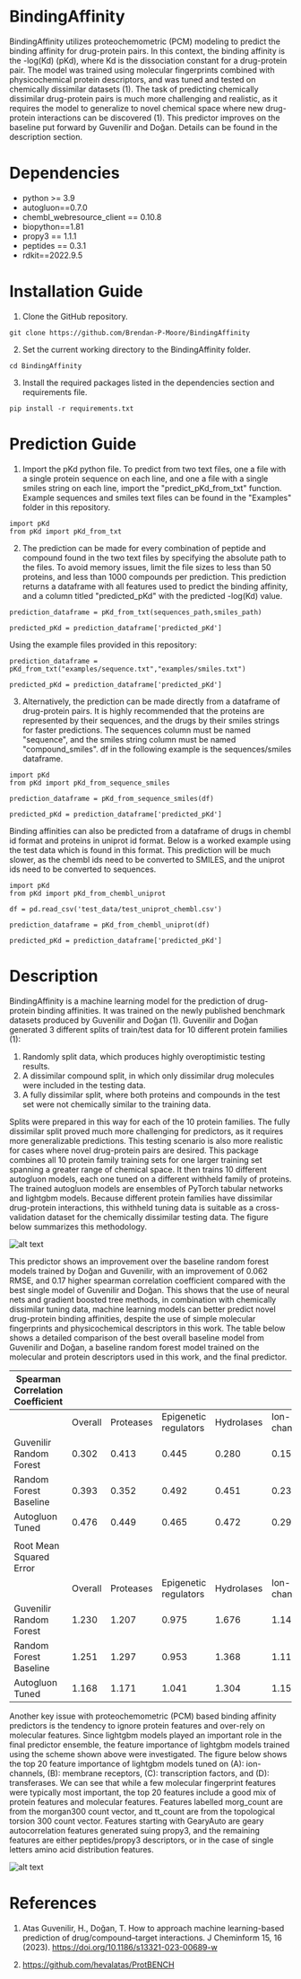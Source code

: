 # BindingAffinity
BindingAffinity utilizes proteochemometric (PCM) modeling to predict the binding affinity for drug-protein pairs. In this context, the binding affinity is the -log(Kd) (pKd), where Kd is the dissociation constant for a drug-protein pair. The model was trained using molecular fingerprints combined with physicochemical protein descriptors, and was tuned and tested on chemically dissimilar datasets (1). The task of predicting chemically dissimilar drug-protein pairs is much more challenging and realistic, as it requires the model to generalize to novel chemical space where new drug-protein interactions can be discovered (1). This predictor improves on the baseline put forward by Guvenilir and Doğan. Details can be found in the description section.


# Dependencies
* python >= 3.9
* autogluon==0.7.0
* chembl_webresource_client == 0.10.8
* biopython==1.81
* propy3 == 1.1.1
* peptides == 0.3.1
* rdkit==2022.9.5

# Installation Guide

1. Clone the GitHub repository.

```
git clone https://github.com/Brendan-P-Moore/BindingAffinity

```
2. Set the current working directory to the BindingAffinity folder.

```
cd BindingAffinity

```
3. Install the required packages listed in the dependencies section and requirements file.

```
pip install -r requirements.txt

```

# Prediction Guide

1. Import the pKd python file. To predict from two text files, one a file with a single protein sequence on each line, and one a file with a single smiles string on each line, import the "predict_pKd_from_txt" function. Example sequences and smiles text files can be found in the "Examples" folder in this repository.

```
import pKd
from pKd import pKd_from_txt

```

2. The prediction can be made for every combination of peptide and compound found in the two text files by specifying the absolute path to the files. To avoid memory issues, limit the file sizes to less than 50 proteins, and less than 1000 compounds per prediction. This prediction returns a dataframe with all features used to predict the binding affinity, and a column titled "predicted_pKd" with the predicted -log(Kd) value.

```
prediction_dataframe = pKd_from_txt(sequences_path,smiles_path)

predicted_pKd = prediction_dataframe['predicted_pKd']

```

Using the example files provided in this repository:

```
prediction_dataframe = pKd_from_txt("examples/sequence.txt","examples/smiles.txt")

predicted_pKd = prediction_dataframe['predicted_pKd']

```

3. Alternatively, the prediction can be made directly from a dataframe of drug-protein pairs. It is highly recommended that the proteins are represented by their sequences, and the drugs by their smiles strings for faster predictions. The sequences column must be named "sequence", and the smiles string column must be named "compound_smiles". df in the following example is the sequences/smiles dataframe.

```
import pKd
from pKd import pKd_from_sequence_smiles

prediction_dataframe = pKd_from_sequence_smiles(df)

predicted_pKd = prediction_dataframe['predicted_pKd']

```

Binding affinities can also be predicted from a dataframe of drugs in chembl id format and proteins in uniprot id format. Below is a worked example using the test data which is found in this format. This prediction will be much slower, as the chembl ids need to be converted to SMILES, and the uniprot ids need to be converted to sequences.

```
import pKd
from pKd import pKd_from_chembl_uniprot

df = pd.read_csv('test_data/test_uniprot_chembl.csv')

prediction_dataframe = pKd_from_chembl_uniprot(df)

predicted_pKd = prediction_dataframe['predicted_pKd']

```

# Description

BindingAffinity is a machine learning model for the prediction of drug-protein binding affinities. It was trained on the newly published benchmark datasets produced by Guvenilir and Doğan (1). Guvenilir and Doğan generated 3 different splits of train/test data for 10 different protein families (1):

1.	Randomly split data, which produces highly overoptimistic testing results.
2.	A dissimilar compound split, in which only dissimilar drug molecules were included in the testing data.
3.	A fully dissimilar split, where both proteins and compounds in the test set were not chemically similar to the training data.

Splits were prepared in this way for each of the 10 protein families. The fully dissimilar split proved much more challenging for predictors, as it requires more generalizable predictions. This testing scenario is also more realistic for cases where novel drug-protein pairs are desired.
This package combines all 10 protein family training sets for one larger training set spanning a greater range of chemical space. It then trains 10 different autogluon models, each one tuned on a different withheld family of proteins. The trained autogluon models are ensembles of PyTorch tabular networks and lightgbm models. Because different protein families have dissimilar drug-protein interactions, this withheld tuning data is suitable as a cross-validation dataset for the chemically dissimilar testing data. The figure below summarizes this methodology.

![alt text](https://github.com/Brendan-P-Moore/BindingAffinity/blob/main/training_scheme_BindingAffinity.png?raw=true)

This predictor shows an improvement over the baseline random forest models trained by Doğan and Guvenilir, with an improvement of 0.062 RMSE, and 0.17 higher spearman correlation coefficient compared with the best single model of Guvenilir and Doğan. This shows that the use of neural nets and gradient boosted tree methods, in combination with chemically dissimilar tuning data, machine learning models can better predict novel drug-protein binding affinities, despite the use of simple molecular fingerprints and physicochemical descriptors in this work. The table below shows a detailed comparison of the best overall baseline model from Guvenilir and Doğan, a baseline random forest model trained on the molecular and protein descriptors used in this work, and the final predictor.

| Spearman   Correlation Coefficient |         |           |                       |            |             |                    |       |                 |                       |              |              |
|------------------------------------|---------|-----------|-----------------------|------------|-------------|--------------------|-------|-----------------|-----------------------|--------------|--------------|
|                                    | Overall | Proteases | Epigenetic regulators | Hydrolases | Ion-channel | membrane receptors | other | oxidoreductases | transcription-factors | transferases | transporters |
| Guvenilir   Random Forest          | 0.302   | 0.413     | 0.445                 | 0.280      | 0.153       | 0.341              | 0.349 | 0.079           | 0.266                 | 0.439        | 0.249        |
| Random Forest Baseline             | 0.393   | 0.352     | 0.492                 | 0.451      | 0.231       | 0.299              | 0.329 | 0.145           | 0.339                 | 0.352        | 0.225        |
| Autogluon Tuned                    | 0.476   | 0.449     | 0.465                 | 0.472      | 0.291       | 0.425              | 0.437 | 0.256           | 0.320                 | 0.533        | 0.372        |
|                                    |         |           |                       |            |             |                    |       |                 |                       |              |              |
| Root Mean Squared Error            |         |           |                       |            |             |                    |       |                 |                       |              |              |
|                                    | Overall | Proteases | Epigenetic regulators | Hydrolases | Ion-channel | membrane receptors | other | oxidoreductases | transcription-factors | transferases | transporters |
| Guvenilir   Random Forest          | 1.230   | 1.207     | 0.975                 | 1.676      | 1.144       | 1.229              | 1.347 | 1.271           | 1.150                 | 1.132        | 1.173        |
| Random Forest Baseline             | 1.251   | 1.297     | 0.953                 | 1.368      | 1.110       | 1.313              | 1.252 | 1.208           | 1.150                 | 1.247        | 1.196        |
| Autogluon Tuned                    | 1.168   | 1.171     | 1.041                 | 1.304      | 1.155       | 1.206              | 1.208 | 1.115           | 1.098                 | 1.119        | 1.100        |

Another key issue with proteochemometric (PCM) based binding affinity predictors is the tendency to ignore protein features and over-rely on molecular features. Since lightgbm models played an important role in the final predictor ensemble, the feature importance of lightgbm models trained using the scheme shown above were investigated. The figure below shows the top 20 feature importance of lightgbm models tuned on (A): ion-channels, (B): membrane receptors, (C): transcription factors, and (D): transferases. We can see that while a few molecular fingerprint features were typically most important, the top 20 features include a good mix of protein features and molecular features. Features labelled morg_count are from the morgan300 count vector, and tt_count are from the topological torsion 300 count vector. Features starting with GearyAuto are geary autocorrelation features generated suing propy3, and the remaining features are either peptides/propy3 descriptors, or in the case of single letters amino acid distribution features.

![alt text](https://github.com/Brendan-P-Moore/BindingAffinity/blob/main/feature_importance_lightgbm_BindingAffinity.png?raw=true)

# References

1) Atas Guvenilir, H., Doğan, T. How to approach machine learning-based prediction of drug/compound–target interactions. J Cheminform 15, 16 (2023). https://doi.org/10.1186/s13321-023-00689-w

2) https://github.com/hevalatas/ProtBENCH
